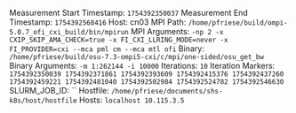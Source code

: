 Measurement Start Timestamp: `1754392350037`
Measurement End Timestamp: `1754392568416`
Host: cn03
MPI Path: `/home/pfriese/build/ompi-5.0.7_ofi_cxi_build/bin/mpirun`
MPI Arguments: `-np 2 -x CXIP_SKIP_AMA_CHECK=true -x FI_CXI_LLRING_MODE=never -x FI_PROVIDER=cxi --mca pml cm --mca mtl ofi`
Binary: `/home/pfriese/build/osu-7.3-ompi5-cxi/c/mpi/one-sided/osu_get_bw`
Binary Arguments: `-m 1:262144 -i 10000`
Iterations: `10`
Iteration Markers: `1754392350039 1754392371861 1754392393609 1754392415376 1754392437260 1754392459221 1754392481040 1754392502984 1754392524782 1754392546630`
SLURM_JOB_ID: ``
Hostfile: `/home/pfriese/documents/shs-k8s/host/hostfile`
Hosts: `localhost
10.115.3.5`
